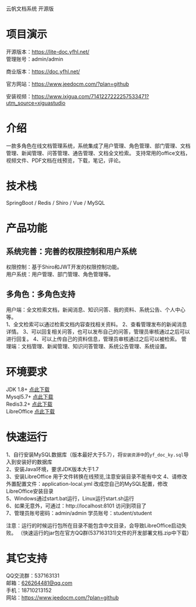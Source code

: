  云帆文档系统 开源版

# 项目演示
开源版本：https://lite-doc.yfhl.net/  
管理账号：admin/admin 

商业版本：https://doc.yfhl.net/

官方网站：https://www.jeedocm.com/?plan=github

安装视频：https://www.ixigua.com/7141227222257533471?utm_source=xiguastudio

# 介绍
一款多角色在线文档管理系统，系统集成了用户管理、角色管理、部门管理、文档管理、新闻管理、问答管理、通告管理、文档全文检索。
支持常用的office文档，视频文件、PDF文档在线预览，下载，笔记，评论。


# 技术栈
SpringBoot / Redis / Shiro / Vue / MySQL

# 产品功能

## 系统完善：完善的权限控制和用户系统
权限控制：基于Shiro和JWT开发的权限控制功能。    
用户系统：用户管理、部门管理、角色管理等。    

## 多角色：多角色支持    
用户端：全文检索文档，新闻消息、知识问答、我的资料、系统公告、个人中心等。    
1、全文检索可以通过检索文档内容查找相关资料。
2、查看管理发布的新闻消息详情。
3、可以回复相关问答，也可以发布自己的问答，管理员审核通过之后可以进行回复。
4、可以上传自己的资料信息，管理员审核通过之后可以被检索。
管理端：文档管理、新闻管理、知识问答管理、系统公告管理、系统设置。    
  


# 环境要求
JDK 1.8+  [点此下载](https://cdn.yfhl.net/java-win/jdk-8u181-windows-x64.exe)        
Mysql5.7+  [点此下载](https://cdn.yfhl.net/java-win/mysql-installer-community-5.7.31.0.msi)   
Redis3.2+  [点此下载](https://cdn.yfhl.net/java-win/Redis-x64-3.2.100.msi)   
LibreOffice  [点此下载](https://yf-commons-files.oss-cn-beijing.aliyuncs.com/java-win/LibreOffice_7.2.4_Win_x64.msi) 


# 快速运行
1、自行安装MySQL数据库（版本最好大于5.7），将`安装资源中`的`yf_doc_ky.sql`导入到安装好的数据库    
2、安装Java环境，要求JDK版本大于1.7   
3、安装LibreOffice 用于文件转换在线预览,注意安装目录不能有中文 
4、请修改外置配置文件：application-local.yml 改成您自己的MySQL配置，修改LibreOffice安装目录  
5、Windows通过start.bat运行，Linux运行start.sh运行    
6、如果无意外，可通过：http://localhost:8101 访问到项目了    
7、管理员账号密码：admin/admin 学员账号：student/student

注意：运行的时候运行包所在目录不能包含中文目录，会导致LibreOffice启动失败。
     （快速运行的jar包在官方QQ群(537163131)文件的开发部署文档.zip中下载）

# 其它支持
QQ交流群：537163131      
邮箱：626264481@qq.com   
手机：18710213152    
网站：https://www.jeedocm.com/?plan=github
